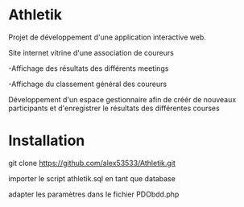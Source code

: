 # Athletik

Projet de développement d'une application interactive web.

Site internet vitrine d'une association de coureurs

-Affichage des résultats des différents meetings

-Affichage du classement général des coureurs

Développement d'un espace gestionnaire afin de créér de
nouveaux participants et d'enregistrer le résultats des 
différentes courses

# Installation

git clone https://github.com/alex53533/Athletik.git

importer le script athletik.sql en tant que database

adapter les paramètres dans le fichier PDObdd.php
